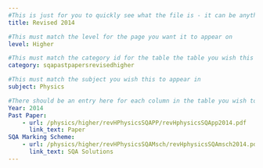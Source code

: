 ```yaml
---
#This is just for you to quickly see what the file is - it can be anything you want
title: Revised 2014

#This must match the level for the page you want it to appear on
level: Higher

#This must match the category id for the table the table you wish this to appear in
category: sqapastpapersrevisedhigher

#This must match the subject you wish this to appear in
subject: Physics

#There should be an entry here for each column in the table you wish to populate:
Year: 2014
Past Paper:
    - url: /physics/higher/revHPhysicsSQAPP/revHphysicsSQApp2014.pdf
      link_text: Paper
SQA Marking Scheme:
    - url: /physics/higher/revHPhysicsSQAMsch/revHphysicsSQAmsch2014.pdf
      link_text: SQA Solutions
---
```


